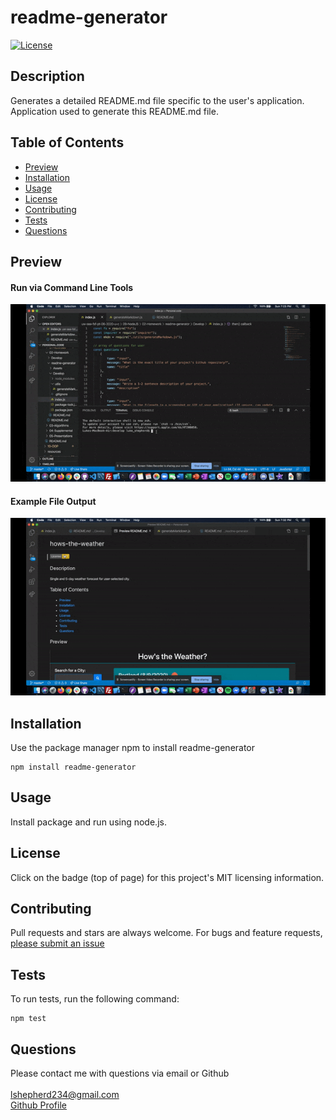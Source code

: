 
# readme-generator
[![License](https://img.shields.io/badge/License-MIT-yellow.svg)](https://opensource.org/licenses/MIT)  

## Description
Generates a detailed README.md file specific to the user's application. Application used to generate this README.md file.

## Table of Contents
- [Preview](#preview)
- [Installation](#installation)
- [Usage](#usage)
- [License](#license)
- [Contributing](#contributing)
- [Tests](#tests)
- [Questions](#questions)

## Preview  
#### Run via Command Line Tools  
![Run via Command Line Tools](../Assets/readme-terminal-walkthru.gif)  

#### Example File Output  
![Example README.md Output](../Assets/readme-output.gif)

## Installation
Use the package manager npm to install readme-generator  
<pre><code>npm install readme-generator</code></pre>

## Usage
Install package and run using node.js.

## License  
Click on the badge (top of page) for this project's MIT licensing information.

## Contributing
Pull requests and stars are always welcome. For bugs and feature requests, [please submit an issue](https://github.com/ShepLT1/readme-generator/issues/new)

## Tests  
To run tests, run the following command:
<pre><code>npm test</pre></code>

## Questions
Please contact me with questions via email or Github  
<br>
lshepherd234@gmail.com  
[Github Profile](https://github.com/ShepLT1)